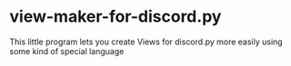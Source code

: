 # view-maker-for-discord.py
 This little program lets you create Views for discord.py more easily using some kind of special language
